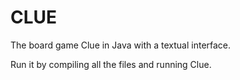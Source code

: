# CLUE
The board game Clue in Java with a textual interface.

Run it by compiling all the files and running Clue.
